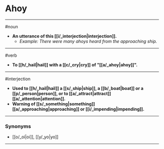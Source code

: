 # Ahoy
---
#noun
- **An utterance of this [[i/_interjection|interjection]].**
	- _Example: There were many ahoys heard from the approaching ship._
---
#verb
- **To [[h/_hail|hail]] with a [[c/_cry|cry]] of "[[a/_ahoy|ahoy]]".**
---
#interjection
- **Used to [[h/_hail|hail]] a [[s/_ship|ship]], a [[b/_boat|boat]] or a [[p/_person|person]], or to [[a/_attract|attract]] [[a/_attention|attention]].**
- **Warning of [[s/_something|something]] [[a/_approaching|approaching]] or [[i/_impending|impending]].**
---
### Synonyms
- [[o/_oi|oi]], [[y/_yo|yo]]
---
